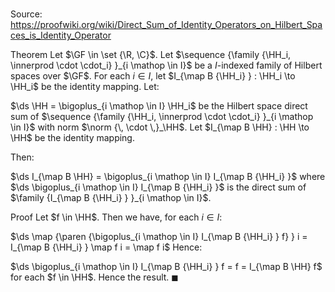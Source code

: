 # 

Source: https://proofwiki.org/wiki/Direct_Sum_of_Identity_Operators_on_Hilbert_Spaces_is_Identity_Operator

Theorem
Let $\GF \in \set {\R, \C}$. 
Let $\sequence {\family {\HH_i, \innerprod \cdot \cdot_i} }_{i \mathop \in I}$ be a $I$-indexed family of Hilbert spaces over $\GF$.
For each $i \in I$, let $I_{\map B {\HH_i} } : \HH_i \to \HH_i$ be the identity mapping.
Let:

$\ds \HH = \bigoplus_{i \mathop \in I} \HH_i$
be the Hilbert space direct sum of $\sequence {\family {\HH_i, \innerprod \cdot \cdot_i} }_{i \mathop \in I}$ with norm $\norm {\, \cdot \,}_\HH$.
Let $I_{\map B \HH} : \HH \to \HH$ be the identity mapping.

Then:

$\ds I_{\map B \HH} = \bigoplus_{i \mathop \in I} I_{\map B {\HH_i} }$
where $\ds \bigoplus_{i \mathop \in I} I_{\map B {\HH_i} }$ is the direct sum of $\family {I_{\map B {\HH_i} } }_{i \mathop \in I}$. 


Proof
Let $f \in \HH$. 
Then we have, for each $i \in I$:

$\ds \map {\paren {\bigoplus_{i \mathop \in I} I_{\map B {\HH_i} } f} } i = I_{\map B {\HH_i} } \map f i = \map f i$
Hence: 

$\ds \bigoplus_{i \mathop \in I} I_{\map B {\HH_i} } f = f = I_{\map B \HH} f$
for each $f \in \HH$.
Hence the result.
$\blacksquare$





